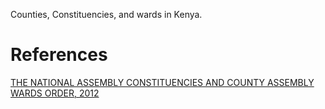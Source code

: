 
Counties, Constituencies, and wards in Kenya.

# References
[THE NATIONAL ASSEMBLY CONSTITUENCIES AND COUNTY ASSEMBLY WARDS ORDER, 2012](http://kenyalaw.org/kl/fileadmin/pdfdownloads/LegalNotices/2012/LN14_2012.pdf)